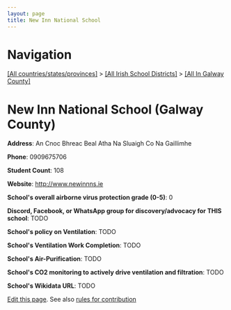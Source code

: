```yaml
---
layout: page
title: New Inn National School
---
```

# Navigation

[[All countries/states/provinces]](../../..) > [[All Irish School Districts]](../..) > [[All In Galway County]](..)

# New Inn National School (Galway County)

**Address**: An Cnoc Bhreac Beal Atha Na Sluaigh Co Na Gaillimhe

**Phone**: 0909675706

**Student Count**: 108

**Website**: <http://www.newinnns.ie>

**School's overall airborne virus protection grade (0-5)**: 0

**Discord, Facebook, or WhatsApp group for discovery/advocacy for THIS school**: TODO

**School's policy on Ventilation**: TODO

**School's Ventilation Work Completion**: TODO

**School's Air-Purification**: TODO

**School's CO2 monitoring to actively drive ventilation and filtration**: TODO

**School's Wikidata URL**: TODO


[Edit this page](https://github.com/ventilate-schools/Ireland/edit/main/./Galway_County/New_Inn_National_School.md). See also [rules for contribution](../../../contribution-rules/)